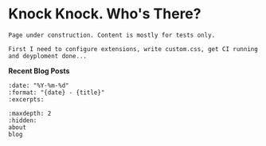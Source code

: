 
# Knock Knock. Who's There?

```{note}
Page under construction. Content is mostly for tests only.

First I need to configure extensions, write custom.css, get CI running and deyploment done...
```

**Recent Blog Posts**

```{postlist}
:date: "%Y-%m-%d"
:format: "{date} - {title}"
:excerpts:
```

```{toctree}
:maxdepth: 2
:hidden:
about
blog
```



